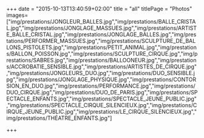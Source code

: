+++
date = "2015-10-13T13:40:59+02:00"
title = "all"
titlePage = "Photos"
images=["img/prestations/JONGLEUR_BALLES.jpg","img/prestations/BALLE_CRISTAL.jpg","img/prestations/JONGLAGE_MASSUES.jpg","img/prestations/ARTISTE_BALLE_CRISTAL.jpg","img/prestations/JONGLAGE_BALLES.jpg","img/prestations/PERFORMER_MASSUES.jpg","img/prestations/SCULPTURE_DE_BALLONS_PISTOLETS.jpg","img/prestations/PETIT_ANIMAL.jpg","img/prestations/BALLON_POISSON.jpg","img/prestations/SCULPTURE_CIRQUE.jpg","img/prestations/SABRES.jpg","img/prestations/BALLOONEUR.jpg","img/prestations/ACCROBATIE_SENSIBLE.jpg","img/prestations/ARTISTES_DE_CIRQUE.jpg","img/prestations/JONGLEURS_DUO.jpg","img/prestations/DUO_SENSIBLE.jpg","img/prestations/JONGLAGE_PHYSIQUE.jpg","img/prestations/CONTORSION_EN_DUO.jpg","img/prestations/PERFORMANCE.jpg","img/prestations/DUO_CIRQUE.jpg","img/prestations/DUO_DE_PARIS.jpg","img/prestations/SPECTACLE_ENFANTS.jpg","img/prestations/SPECTACLE_JEUNE_PUBLIC.jpg","img/prestations/SPECTACLE_CIRQUE_SILENCIEUX.jpg","img/prestations/CIRQUE_JEUNE_PUBLIC.jpg","img/prestations/LE_CIRQUE_SILENCIEUX.jpg","img/prestations/THÉATRE_ENFANTS.jpg"]

+++


